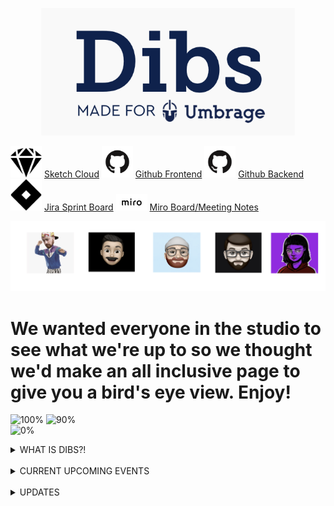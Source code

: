 <p align="center">
  <img src="images/dibs.png">
</p>


<img src="/images/sketch.png" width="50"> [Sketch Cloud](https://www.sketch.com/s/29b12cf5-0b5d-4af9-aaa9-eb4a1d4fae0e)
<img src="/images/github.png" width="50"> [Github Frontend](https://github.com/Umbrage-Studios/march-cohort-frontend)
<img src="images/github.png" width="50"> [Github Backend](https://github.com/Umbrage-Studios/march-cohort-backend)
<img src="images/jira.png" width="50"> [Jira Sprint Board](https://umbrage.atlassian.net/jira/software/projects/DIBS/boards/36)
<img src="images/miro.png" width="50"> [Miro Board/Meeting Notes](https://miro.com/app/board/uXjVO8nKJnI=/)

<div class="row">
<p align="center"> <img src="images/team.png">
 </p>
 </div>

# We wanted everyone in the studio to see what we're up to so we thought we'd make an all inclusive page to give you a bird's eye view. Enjoy!



![100%](https://progress-bar.dev/100/?title=Sprint_1_Completed )
![90%](https://progress-bar.dev/90/?title=Sprint_2_Completed )  
![0%](https://progress-bar.dev/0/?title=Sprint_3_Completed )


<details><summary>WHAT IS DIBS?!</summary>
<b>Umbrage as a studio will be moving into a new office space as most of you know already. <br>
One of the issues that has constantly been a pain point in the current space has been <br>
scheduling time to utilize conference rooms and conflicts around planning for room usage. <br>
As a group, we have been tasked with coming up with a solution to figuring out how to best <br>
address this issue. More specifically, we are building out a software solution that will <br>
give a user the ability to book a time slot for one of four rooms in the new upstairs space. <br>
Dibs, the name of the software we have started to build, will integrate easily with google <br>
calendar and give a user the ability to book a room in the Dibs application and have it <br>
  show up as an event in google calendar. </b>
</details>  


<br>


<details><summary>CURRENT UPCOMING EVENTS</summary>

-  <b> Sprint Demo 5/17/2022 @ 2pm </b> <br>

-  <b> Sprint Retro 5/17/2022 @ 2:15pm </b> <br>
  
-  <b> Start of Sprint 3 5/18/2022  </b> <br>
  

</details>

<br>



<details>  <summary>UPDATES</summary>



  <table style="width:100%">
   <tr>
    <th>May 4th, 2022</th>
  </tr>
  <tr>
    <td>Sprint one has come to a close and was an overall success. The sprint Demo yesterday received positive <br>
      feedback and was well recepted. Today, we went through our first formal sprint planning as a team with <br>
      the common goal of making sure that the work items in Sprint two were going to be manageable to complete. <br>
      Looking at what was carried over from sprint one (only two work items that are planning to be completed <br>
      today) it seems that the devs are well on their way to being successful and productive for Sprint two. <br>
      Yesterday, we also got the opportunity to sit down and have a retro for sprint one where we reflected <br>
      on things we could definitely improve on and would strengthen our relationship as a team for sprint two. <br>
      One takeaway was that more time was needed to be put on the calendar for the developers and design team <br>
      to sync up and ask open ended questions throughout the implementation and development process. Using <br>
      the retro to align on new initiatives was really eye-opening and we quickly saw that as a team, we <br>
      share many of the same opinions and concerns. Below is a screen shot from our miro board and two <br>
      recurring themes that came up in our retro exercise. We look forward to successful kick-off to <br>
      sprint two.
      <br>
    <img src="images/retro.png" alt="Retro">
    </td>
  </tr>



  <br>  
  <br>

  <tr>
    <th>April 29th, 2022</th>
  </tr>
  <tr>
    <td>Two days left in sprint one and things are starting to really pick up with the Dibs project. Uly and Colton <br>
have been hard at work with implementing the login functionality. The look of the login page and authentication <br>
flow is simple and easy to follow and has been coming together with very few hiccups. Daniel and Aivory have really <br>
stretched their design abilities and knocked it out of the park when it came to the design of the login page UI and <br>
contributed a massive amount to the authentication app flow. The devs are well on their way to completing all planned <br>
user stories and tasks. Below is a burndown chart that shows just how well Colton and Uly have been pacing themselves <br>
through this sprint. The grey line indicates the ideal pace or completion rate compared to outstanding work still left <br>
to complete. We plan to have a demo of what we have completed thus far on Tuesday of next week 5/3/2022. Everyone is <br>
welcome to join to check out what we accomplished for our first sprint! <br>
      <br>
    <img src="images/burndown.png" alt="Burndown">
    </td>
  </tr>
</table>


</details>
